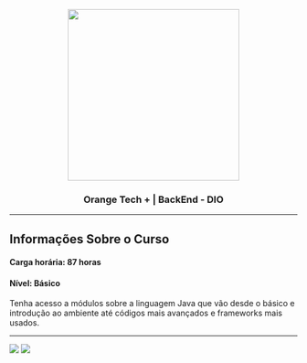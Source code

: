 <p align="center">
<img width="300" height="300" src="https://hermes.dio.me/tracks/5443980d-31cb-4a9f-8dbd-065773810c04.png"></img>

<h3 align="center"> Orange Tech + | BackEnd - DIO</h3>
</p>

***

## Informações Sobre o Curso

#### Carga horária: 87 horas

#### Nível: Básico

<p>
Tenha acesso a módulos sobre a linguagem Java que vão desde o básico e introdução ao ambiente até códigos mais avançados e frameworks mais usados.
</p>

***

<div> 
  <!-- <a href="https://instagram.com/rafaballerini" target="_blank"><img src="https://img.shields.io/badge/-Instagram-%23E4405F?style=for-the-badge&logo=instagram&logoColor=white" target="_blank"></a> -->
  <a href = "mailto:pedrosantos.joon@gmail.com"><img src="https://img.shields.io/badge/-Gmail-%23333?style=for-the-badge&logo=gmail&logoColor=white" target="_blank"></a>
  <a href="https://www.linkedin.com/in/pedrosantosjoon" target="_blank"><img src="https://img.shields.io/badge/-LinkedIn-%230077B5?style=for-the-badge&logo=linkedin&logoColor=white" target="_blank"></a> 

</div>